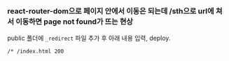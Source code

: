 ### react-router-dom으로 페이지 안에서 이동은 되는데 /sth으로 url에 쳐서 이동하면 page not found가 뜨는 현상

public 폴더에 `_redirect` 파일 추가 후 아래 내용 입력, deploy.
```
/* /index.html 200
```
